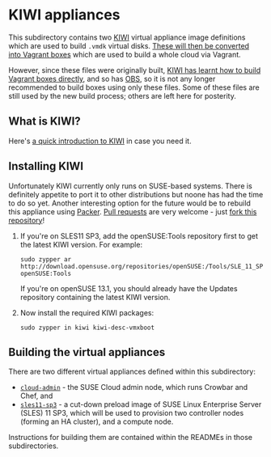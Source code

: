 # KIWI appliances

This subdirectory contains two
[KIWI](https://en.opensuse.org/Portal:KIWI) virtual appliance image
definitions which are used to build `.vmdk` virtual disks.
[These will then be converted into Vagrant boxes](../vagrant/) which
are used to build a whole cloud via Vagrant.

However, since these files were originally built,
[KIWI has learnt how to build Vagrant boxes directly](https://github.com/openSUSE/kiwi/pull/353),
and so has [OBS](http://openbuildservice.org/), so it is not any
longer recommended to build boxes using only these files.  Some of
these files are still used by the new build process; others are left
here for posterity.

## What is KIWI?

Here's [a quick introduction to KIWI](http://doc.opensuse.org/projects/kiwi/doc/#chap.introduction)
in case you need it.

## Installing KIWI

Unfortunately KIWI currently only runs on SUSE-based systems.  There
is definitely appetite to port it to other distributions but noone has
had the time to do so yet.  Another interesting option for the future
would be to rebuild this appliance using [Packer](http://www.packer.io/).
[Pull requests](https://help.github.com/articles/using-pull-requests)
are very welcome - just [fork this repository](https://github.com/fghaas/openstacksummit2014-atlanta/fork)!

1.  If you're on SLES11 SP3, add the openSUSE:Tools repository first
    to get the latest KIWI version.  For example:

        sudo zypper ar http://download.opensuse.org/repositories/openSUSE:/Tools/SLE_11_SP3/ openSUSE:Tools

    If you're on openSUSE 13.1, you should already have the Updates
    repository containing the latest KIWI version.

2.  Now install the required KIWI packages:

        sudo zypper in kiwi kiwi-desc-vmxboot

## Building the virtual appliances

There are two different virtual appliances defined within this
subdirectory:

*   [`cloud-admin`](cloud-admin/) - the SUSE Cloud admin node,
    which runs Crowbar and Chef, and
*   [`sles11-sp3`](sles11-sp3/) - a cut-down preload image of SUSE Linux
    Enterprise Server (SLES) 11 SP3, which will be used to provision
    two controller nodes (forming an HA cluster), and a compute node.

Instructions for building them are contained within the READMEs in
those subdirectories.
